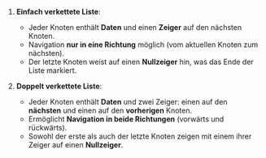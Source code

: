 1. **Einfach verkettete Liste**:
    - Jeder Knoten enthält **Daten** und einen **Zeiger** auf den nächsten Knoten.
    - Navigation **nur in eine Richtung** möglich (vom aktuellen Knoten zum nächsten).
    - Der letzte Knoten weist auf einen **Nullzeiger** hin, was das Ende der Liste markiert.

2. **Doppelt verkettete Liste**:
    - Jeder Knoten enthält **Daten** und zwei Zeiger: einen auf den **nächsten** und einen auf den **vorherigen** Knoten.
    - Ermöglicht **Navigation in beide Richtungen** (vorwärts und rückwärts).
    - Sowohl der erste als auch der letzte Knoten zeigen mit einem ihrer Zeiger auf einen **Nullzeiger**.
